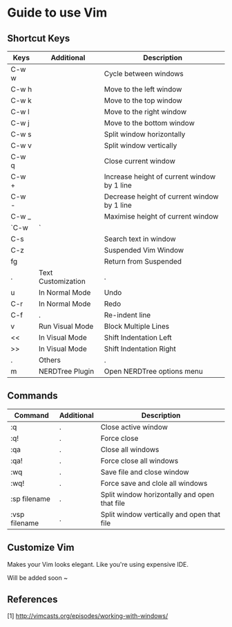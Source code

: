 # Guide to use Vim

## Shortcut Keys
Keys | Additional | Description
---- | ---------- | -----------
C-w w | | Cycle between windows
C-w h | | Move to the left window
C-w k | | Move to the top window
C-w l | | Move to the right window
C-w j | | Move to the bottom window
C-w s | | Split window horizontally
C-w v | | Split window vertically
C-w q | | Close current window
C-w + | | Increase height of current window by 1 line
C-w - | | Decrease height of current window by 1 line
C-w _ | | Maximise height of current window
`C-w |` | | Maximise width of current window
C-s | | Search text in window
C-z | | Suspended Vim Window
fg | | Return from Suspended
. | Text Customization | .
u | In Normal Mode  | Undo
C-r | In Normal Mode | Redo
C-f | . | Re-indent line
v | Run Visual Mode | Block Multiple Lines
<< | In Visual Mode | Shift Indentation Left
>> | In Visual Mode | Shift Indentation Right
. | Others | .
m | NERDTree Plugin | Open NERDTree options menu

## Commands
Command | Additional | Description
------- | ---------- | -----------
:q | . | Close active window
:q! | . | Force close
:qa | . | Close all windows
:qa! | . | Force close all windows
:wq | . | Save file and close window
:wq! | . | Force save and clole all windows
:sp filename | . | Split window horizontally and open that file
:vsp filename | . | Split window vertically and open that file

## Customize Vim
Makes your Vim looks elegant. Like you're using expensive IDE.

Will be added soon ~

## References
[1] http://vimcasts.org/episodes/working-with-windows/
